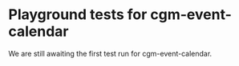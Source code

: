 # Playground tests for cgm-event-calendar
We are still awaiting the first test run for cgm-event-calendar.
